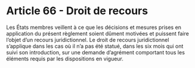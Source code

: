 # Article 66 - Droit de recours


Les États membres veillent à ce que les décisions et mesures prises en application du présent règlement soient dûment motivées et puissent faire l’objet d’un recours juridictionnel. Le droit de recours juridictionnel s’applique dans les cas où il n’a pas été statué, dans les six mois qui ont suivi son introduction, sur une demande d’agrément comportant tous les éléments requis par les dispositions en vigueur.
